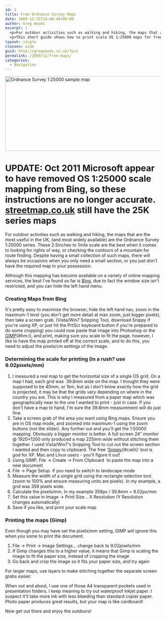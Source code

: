```yaml
---
id: 1
title: Free Ordnance Survey Maps
date: 2009-12-31T18:46:48+00:00
author: Greg Woods
excerpt: |
  <p>For outdoor activities such as walking and hiking, the maps that are the most useful in the UK, (and most widely available) are the Ordnance Survey 1:25000 series. These 2.5inches to 1mile scale are the best when it comes to looking for rights of way, or checking the contours of a mountain for route finding. Despite having a small collection of such maps, there will always be occasions when you only need a small section, or you just don't have the required map in your possession. </p>
  <p>This short guide shows how to print scale OS 1:25000 maps for free.</p>
layout: single
classes: wide
guid: http://gregwoods.co.uk/?p=1
permalink: /2009/12/free-maps/
categories:
  - Navigation
---
```

<img src="http://gregwoods.co.uk/wp-content/uploads/2010/01/maptest.gif" alt="Ordnance Survey 1:25000 sample map" title="Ordnance Survey 1:25000 sample map" width="590" height="242" class="alignnone size-full wp-image-8" />

# UPDATE: Oct 2011 Microsoft appear to have removed OS 1:25000 scale mapping from Bing, so these instructions are no longer accurate. [streetmap.co.uk](http://www.streetmap.co.uk) still have the 25K series maps

For outdoor activities such as walking and hiking, the maps that are the most useful in the UK, (and most widely available) are the Ordnance Survey 1:25000 series. These 2.5inches to 1mile scale are the best when it comes to looking for rights of way, or checking the contours of a mountain for route finding. Despite having a small collection of such maps, there will always be occasions when you only need a small section, or you just don't have the required map in your possession. 

Although this mapping has become available on a variety of online mapping services, the best I've found so far is [Bing](http://www.bing.com/maps/ "Bing"), due to fact the window size isn't restricted, and you can hide the left hand menu.

### Creating Maps from Bing

It's pretty easy to maximise the browser, hide the left hand nav, zoom in the maximum-1 level (you don't get more detail at max zoom, just bigger pixels), then take a screen grab. (Vista/Win7 Snipping Tool, download Snippy if you're using XP, or just hit the PrtScr keyboard button if you're prepared to do some cropping) you could now paste that image into Photoshop or the [GIMP](http://www.gimp.org/downloads/ "GIMP"){#hm:i}, and print, making sure you scale to fit the page. however, I like to have the map printed off at the correct scale, and to do this, you need to adjust the pixels/cm settings of the image.

### Determining the scale for printing (in a rush? use 9.02pixels/mm)

  1. I measured a real map to get the horizontal size of a single OS grid. On a map I had, each grid was  39.8mm wide on the map. I thought they were supposed to be 40mm, or 1km, but as I don't know exactly how the grid is projected, it may be that the grids vary depending on where in the country you are. This is why I measured from a paper map which was geographically near to the one I wanted to print - just in case. If you don't have a map to hand, I'm sure the 39.8mm measurement will do just fine.
  2. Take a screen grab of the area you want using Bing maps. Ensure you are in OS map mode, and zoomed into maximum-1 using the zoom buttons (not the slider). Any further out and you'll get the 1:50000 mapping. Obviously a bigger monitor is better. A full screen 24&#8243; monitor @ 1920&#215;1200 only produced a map 225mm wide without stitching them together. I used Vista/Win7's Snipping Tool to cut out the screen section I wanted and then copy to clipboard. The free &#8216;[Snippy](http://www.bhelpuri.net/Snippy/ "Snippy"){#cxkh}&#8216; tool is god for XP. Mac and Linux users - you'll figure it out!
  3. Using GIMP, File -> Create -> From Clipboard  to paste the map into a new document
  4. File -> Page Setup  if you need to switch to landscape mode
  5. Measure the width of a single grid using the rectangle selection tool. (zoom to 100% and ensure measuring units are pixels). In my example, a grid was 359 pixels wide.
  6. Calculate the pixels/mm. In my example 359px / 39.8mm = 9.02px/mm
  7. Set this value in Image -> Print Size&#8230; X Resolution (Y Resolution changes automatically)
  8. Save if you like, and print your scale map

### Printing the maps (Gimp)

Even though you may have set the pixels/mm setting, GIMP will ignore this when you some to print the document. 

  1. File -> Print -> Image Settings&#8230; change back to 9.02pixels/mm
  2. If Gimp changes this to a higher value, it means that Gimp is scaling the image to fit the paper size, instead of cropping the image
  3. Go back and crop the image so it fits your paper size, and try again

For larger maps, use layers to make stitching together the separate screen grabs easier.

When out and about, I use one of those A4 transparent pockets used in presentation folders. I keep meaning to try out waterproof inkjet paper. I suspect it'll take more ink with less bleeding than standard copier paper. Photo paper produces great results, but your map is like cardboard!

Now get out there and enjoy the outdoors!